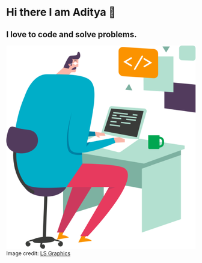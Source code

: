 # Hi there I am Aditya 👋
## I love to code and solve problems.
<link href="style.css" rel="stylesheet"></link>
<img src="https://raw.githubusercontent.com/aadityadeshmukh/aadityadeshmukh/master/Coding.png" alt="Image of a coder">
Image credit: <a href="https://ls.graphics/">LS Graphics</a>
<!--
**aadityadeshmukh/aadityadeshmukh** is a ✨ _special_ ✨ repository because its `README.md` (this file) appears on your GitHub profile.

Here are some ideas to get you started:

- 🔭 I’m currently working on ...
- 🌱 I’m currently learning ...
- 👯 I’m looking to collaborate on ...
- 🤔 I’m looking for help with ...
- 💬 Ask me about ...
- 📫 How to reach me: ...
- 😄 Pronouns: ...
- ⚡ Fun fact: ...
-->
